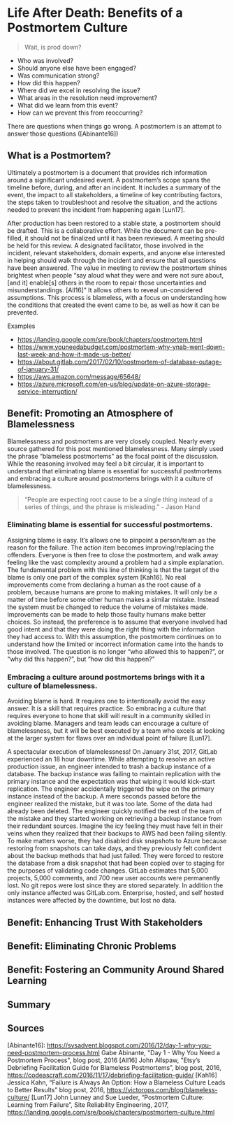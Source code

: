 # Life After Death: Benefits of a Postmortem Culture
> Wait, is prod down?

* Who was involved?
* Should anyone else have been engaged?
* Was communication strong?
* How did this happen?
* Where did we excel in resolving the issue?
* What areas in the resolution need improvement?
* What did we learn from this event?
* How can we prevent this from reoccurring?

There are questions when things go wrong. A postmortem is an attempt to answer those questions ([Abinante16])

## What is a Postmortem?
Ultimately a postmortem is a document that provides rich information around a significant undesired event. A postmortem’s scope spans the timeline before, during, and after an incident. It includes a summary of the event, the impact to all stakeholders, a timeline of key contributing factors, the steps taken to troubleshoot and resolve the situation, and the actions needed to prevent the incident from happening again [Lun17]. 

After production has been restored to a stable state, a postmortem should be drafted. This is a collaborative effort. While the document can be pre-filled, it should not be finalized until it has been reviewed. A meeting should be held for this review. A designated facilitator, those involved in the incident, relevant stakeholders, domain experts, and anyone else interested in helping should walk through the incident and ensure that all questions have been answered. The value in meeting to review the postmortem shines brightest when people “say aloud what they were and were not sure about, [and it] enable[s] others in the room to repair those uncertainties and misunderstandings. [All16]” It allows others to reveal un-considered assumptions. This process is blameless, with a focus on understanding how the conditions that created the event came to be, as well as how it can be prevented.

Examples
* https://landing.google.com/sre/book/chapters/postmortem.html
* https://www.youneedabudget.com/postmortem-why-ynab-went-down-last-week-and-how-it-made-us-better/
* https://about.gitlab.com/2017/02/10/postmortem-of-database-outage-of-january-31/
* https://aws.amazon.com/message/65648/
* https://azure.microsoft.com/en-us/blog/update-on-azure-storage-service-interruption/

## Benefit: Promoting an Atmosphere of Blamelessness
Blamelessness and postmortems are very closely coupled. Nearly every source gathered for this post mentioned blamelessness. Many simply used the phrase “blameless postmortems” as the focal point of the discussion. While the reasoning involved may feel a bit circular, it is important to understand that eliminating blame is essential for successful postmortems and embracing a culture around postmortems brings with it a culture of blamelessness.

> “People are expecting root cause to be a single thing instead of a series of things, and the phrase is misleading.” - Jason Hand

### Eliminating blame is essential for successful postmortems.
Assigning blame is easy. It’s allows one to pinpoint a person/team as the reason for the failure. The action item becomes improving/replacing the offenders. Everyone is then free to close the postmortem, and walk away feeling like the vast complexity around a problem had a simple explanation. The fundamental problem with this line of thinking is that the target of the blame is only one part of the complex system [Kah16]. No real improvements come from declaring a human as the root cause of a problem, because humans are prone to making mistakes. It will only be a matter of time before some other human makes a similar mistake. Instead the system must be changed to reduce the volume of mistakes made. Improvements can be made to help those faulty humans make better choices. So instead, the preference is to assume that everyone involved had good intent and that they were doing the right thing with the information they had access to. With this assumption, the postmortem continues on to understand how the limited or incorrect information came into the hands to those involved. The question is no longer “who allowed this to happen?”, or “why did this happen?”, but “how did this happen?"

### Embracing a culture around postmortems brings with it a culture of blamelessness.
Avoiding blame is hard. It requires one to intentionally avoid the easy answer. It is a skill that requires practice. So embracing a culture that requires everyone to hone that skill will result in a community skilled in avoiding blame. Managers and team leads can encourage a culture of blamelessness, but it will be best executed by a team who excels at looking at the larger system for flaws over an individual point of failure [Lun17].

A spectacular execution of blamelessness!
On January 31st, 2017, GitLab experienced an 18 hour downtime. While attempting to resolve an active production issue, an engineer intended to trash a backup instance of a database. The backup instance was failing to maintain replication with the primary instance and the expectation was that wiping it would kick-start replication.
The engineer accidentally triggered the wipe on the primary instance instead of the backup.
A mere seconds passed before the engineer realized the mistake, but it was too late. Some of the data had already been deleted. The engineer quickly notified the rest of the team of the mistake and they started working on retrieving a backup instance from their redundant sources. Imagine the icy feeling they must have felt in their veins when they realized that their backups to AWS had been failing silently. To make matters worse, they had disabled disk snapshots to Azure because restoring from snapshots can take days, and they previously felt confident about the backup methods that had just failed. They were forced to restore the database from a disk snapshot that had been copied over to staging for the purposes of validating code changes. 
GitLab estimates that 5,000 projects, 5,000 comments, and 700 new user accounts were permanently lost. No git repos were lost since they are stored separately. In addition the only instance affected was GitLab.com. Enterprise, hosted, and self hosted instances were affected by the downtime, but lost no data.

## Benefit: Enhancing Trust With Stakeholders

## Benefit: Eliminating Chronic Problems

## Benefit: Fostering an Community Around Shared Learning

## Summary

## Sources
[Abinante16]: https://sysadvent.blogspot.com/2016/12/day-1-why-you-need-postmortem-process.html Gabe Abinante, "Day 1 - Why You Need a Postmortem Process", blog post, 2016
[All16] John Allspaw, "Etsy’s Debriefing Facilitation Guide for Blameless Postmortems”, blog post, 2016, https://codeascraft.com/2016/11/17/debriefing-facilitation-guide/
[Kah16] Jessica Kahn, “Failure is Always An Option: How a Blameless Culture Leads to Better Results” blog post, 2016, https://victorops.com/blog/blameless-culture/
[Lun17] John Lunney and Sue Lueder, “Postmortem Culture: Learning from Failure”, Site Reliability Engineering, 2017, https://landing.google.com/sre/book/chapters/postmortem-culture.html

